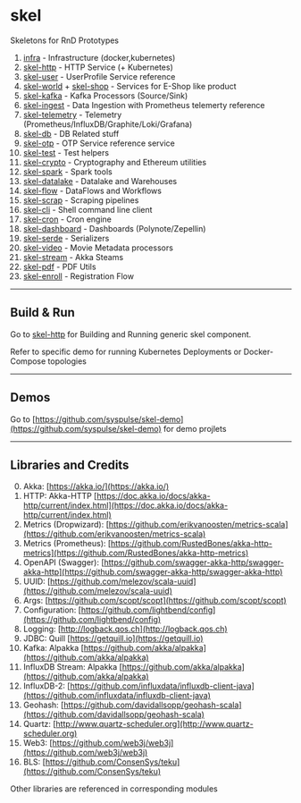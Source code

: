 # skel

Skeletons for RnD Prototypes

1. [infra](infra) - Infrastructure (docker,kubernetes)
2. [skel-http](skel-http) - HTTP Service (+ Kubernetes)
3. [skel-user](skel-user) - UserProfile Service reference
4. [skel-world](skel-world) + [skel-shop](skel-shop) - Services for E-Shop like product
5. [skel-kafka](skel-kafka) - Kafka Processors (Source/Sink)
6. [skel-ingest](skel-ingest) - Data Ingestion with Prometheus telemerty reference
7. [skel-telemetry](skel-telemetry) - Telemetry (Prometheus/InfluxDB/Graphite/Loki/Grafana)
8. [skel-db](skel-db) - DB Related stuff
9. [skel-otp](skel-otp) - OTP Service reference service 
10. [skel-test](skel-test) - Test helpers
11. [skel-crypto](skel-crypto) - Cryptography and Ethereum utilities
12. [skel-spark](skel-spark) - Spark tools
13. [skel-datalake](skel-datalake) - Datalake and Warehouses
14. [skel-flow](skel-flow) - DataFlows and Workflows
15. [skel-scrap](skel-scrap) - Scraping pipelines
16. [skel-cli](skel-cli) - Shell command line client
17. [skel-cron](skel-cron) - Cron engine
18. [skel-dashboard](skel-dashboard) - Dashboards (Polynote/Zepellin)
19. [skel-serde](skel-serde) - Serializers
20. [skel-video](skel-video) - Movie Metadata processors
21. [skel-stream](skel-stream) - Akka Steams 
22. [skel-pdf](skel-pdf) - PDF Utils
23. [skel-enroll](skel-enroll) - Registration Flow

----
## Build & Run

Go to [skel-http](skel-http) for Building and Running generic skel component.

Refer to specific demo for running Kubernetes Deployments or Docker-Compose topologies

----

## Demos

Go to [https://github.com/syspulse/skel-demo](https://github.com/syspulse/skel-demo) for demo projlets

----
## Libraries and Credits

0. Akka: [https://akka.io/](https://akka.io/)
1. HTTP: Akka-HTTP [https://doc.akka.io/docs/akka-http/current/index.html](https://doc.akka.io/docs/akka-http/current/index.html)
2. Metrics (Dropwizard): [https://github.com/erikvanoosten/metrics-scala](https://github.com/erikvanoosten/metrics-scala)
3. Metrics (Prometheus): [https://github.com/RustedBones/akka-http-metrics](https://github.com/RustedBones/akka-http-metrics)
4. OpenAPI (Swagger): [https://github.com/swagger-akka-http/swagger-akka-http](https://github.com/swagger-akka-http/swagger-akka-http)
5. UUID: [https://github.com/melezov/scala-uuid](https://github.com/melezov/scala-uuid)
6. Args: [https://github.com/scopt/scopt](https://github.com/scopt/scopt)
7. Configuration: [https://github.com/lightbend/config](https://github.com/lightbend/config)
8. Logging: [http://logback.qos.ch](http://logback.qos.ch)
9. JDBC: Quill [https://getquill.io](https://getquill.io)
10. Kafka: Alpakka [https://github.com/akka/alpakka](https://github.com/akka/alpakka)
11. InfluxDB Stream: Alpakka [https://github.com/akka/alpakka](https://github.com/akka/alpakka)
12. InfluxDB-2: [https://github.com/influxdata/influxdb-client-java](https://github.com/influxdata/influxdb-client-java)
13. Geohash: [https://github.com/davidallsopp/geohash-scala](https://github.com/davidallsopp/geohash-scala)
14. Quartz: [http://www.quartz-scheduler.org](http://www.quartz-scheduler.org)
15. Web3: [https://github.com/web3j/web3j](https://github.com/web3j/web3j)
16. BLS: [https://github.com/ConsenSys/teku](https://github.com/ConsenSys/teku)

Other libraries are referenced in corresponding modules
